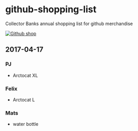 # github-shopping-list
Collector Banks annual shopping list for github merchandise  

[![Github shop](https://assets-cdn.github.com/images/modules/logos_page/GitHub-Logo.png)](https://github.myshopify.com)

## 2017-04-17
### PJ
 * Arctocat XL
 
### Felix 
 * Arctocat L
### Mats
 * water bottle
